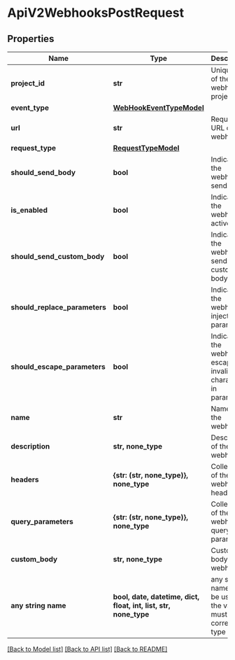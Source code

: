 # ApiV2WebhooksPostRequest


## Properties
Name | Type | Description | Notes
------------ | ------------- | ------------- | -------------
**project_id** | **str** | Unique ID of the webhook project | 
**event_type** | [**WebHookEventTypeModel**](WebHookEventTypeModel.md) |  | 
**url** | **str** | Request URL of the webhook | 
**request_type** | [**RequestTypeModel**](RequestTypeModel.md) |  | 
**should_send_body** | **bool** | Indicates if the webhook sends body | 
**is_enabled** | **bool** | Indicates if the webhook is active | 
**should_send_custom_body** | **bool** | Indicates if the webhook sends custom body | 
**should_replace_parameters** | **bool** | Indicates if the webhook injects parameters | 
**should_escape_parameters** | **bool** | Indicates if the webhook escapes invalid characters in parameters | 
**name** | **str** | Name of the webhook | 
**description** | **str, none_type** | Description of the webhook | [optional] 
**headers** | **{str: (str, none_type)}, none_type** | Collection of the webhook headers | [optional] 
**query_parameters** | **{str: (str, none_type)}, none_type** | Collection of the webhook query parameters | [optional] 
**custom_body** | **str, none_type** | Custom body of the webhook | [optional] 
**any string name** | **bool, date, datetime, dict, float, int, list, str, none_type** | any string name can be used but the value must be the correct type | [optional]

[[Back to Model list]](../README.md#documentation-for-models) [[Back to API list]](../README.md#documentation-for-api-endpoints) [[Back to README]](../README.md)


